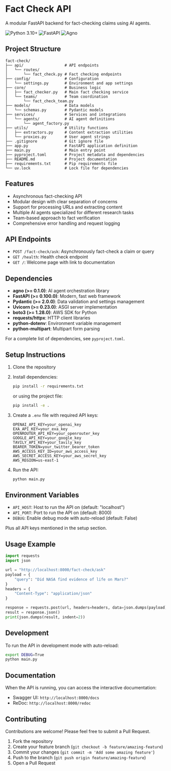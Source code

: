 # Fact Check API

A modular FastAPI backend for fact-checking claims using AI agents.

![Python 3.10+](https://img.shields.io/badge/Python-3.10+-blue.svg)
![FastAPI](https://img.shields.io/badge/FastAPI-0.100.0+-green.svg)
![Agno](https://img.shields.io/badge/Agno-0.1.0+-orange.svg)

## Project Structure

```
fact-check/
├── api/                  # API endpoints
│   └── routes/
│       └── fact_check.py # Fact checking endpoints
├── config/               # Configuration
│   └── settings.py       # Environment and app settings
├── core/                 # Business logic
│   ├── fact_checker.py   # Main fact checking service
│   └── teams/            # Team coordination
│       └── fact_check_team.py
├── models/               # Data models
│   └── schemas.py        # Pydantic models
├── services/             # Services and integrations
│   └── agents/           # AI agent definitions
│       └── agent_factory.py
├── utils/                # Utility functions
│   ├── extractors.py     # Content extraction utilities
│   └── proxies.py        # User agent strings
├── .gitignore            # Git ignore file
├── app.py                # FastAPI application definition
├── main.py               # Main entry point
├── pyproject.toml        # Project metadata and dependencies
├── README.md             # Project documentation
├── requirements.txt      # Pip requirements file
└── uv.lock               # Lock file for dependencies
```

## Features

- Asynchronous fact-checking API
- Modular design with clear separation of concerns
- Support for processing URLs and extracting content
- Multiple AI agents specialized for different research tasks
- Team-based approach to fact verification
- Comprehensive error handling and request logging

## API Endpoints

- `POST /fact-check/ask`: Asynchronously fact-check a claim or query
- `GET /health`: Health check endpoint
- `GET /`: Welcome page with link to documentation

## Dependencies

- **agno (>= 0.1.0)**: AI agent orchestration library
- **FastAPI (>= 0.100.0)**: Modern, fast web framework
- **Pydantic (>= 2.0.0)**: Data validation and settings management
- **Uvicorn (>= 0.23.0)**: ASGI server implementation
- **boto3 (>= 1.28.0)**: AWS SDK for Python
- **requests/httpx**: HTTP client libraries
- **python-dotenv**: Environment variable management
- **python-multipart**: Multipart form parsing

For a complete list of dependencies, see `pyproject.toml`.

## Setup Instructions

1. Clone the repository
2. Install dependencies:
   ```bash
   pip install -r requirements.txt
   ```
   or using the project file:
   ```bash
   pip install -e .
   ```

3. Create a `.env` file with required API keys:
   ```
   OPENAI_API_KEY=your_openai_key
   EXA_API_KEY=your_exa_key
   OPENROUTER_API_KEY=your_openrouter_key
   GOOGLE_API_KEY=your_google_key
   TAVILY_API_KEY=your_tavily_key
   BEARER_TOKEN=your_twitter_bearer_token
   AWS_ACCESS_KEY_ID=your_aws_access_key
   AWS_SECRET_ACCESS_KEY=your_aws_secret_key
   AWS_REGION=us-east-1
   ```

4. Run the API:
   ```bash
   python main.py
   ```
   
## Environment Variables

- `API_HOST`: Host to run the API on (default: "localhost")
- `API_PORT`: Port to run the API on (default: 8000)
- `DEBUG`: Enable debug mode with auto-reload (default: False)

Plus all API keys mentioned in the setup section.

## Usage Example

```python
import requests
import json

url = "http://localhost:8000/fact-check/ask"
payload = {
    "query": "Did NASA find evidence of life on Mars?"
}
headers = {
    "Content-Type": "application/json"
}

response = requests.post(url, headers=headers, data=json.dumps(payload))
result = response.json()
print(json.dumps(result, indent=2))
```

## Development

To run the API in development mode with auto-reload:

```bash
export DEBUG=True
python main.py
```

## Documentation

When the API is running, you can access the interactive documentation:

- Swagger UI: `http://localhost:8000/docs`
- ReDoc: `http://localhost:8000/redoc`

## Contributing

Contributions are welcome! Please feel free to submit a Pull Request.

1. Fork the repository
2. Create your feature branch (`git checkout -b feature/amazing-feature`)
3. Commit your changes (`git commit -m 'Add some amazing feature'`)
4. Push to the branch (`git push origin feature/amazing-feature`)
5. Open a Pull Request
